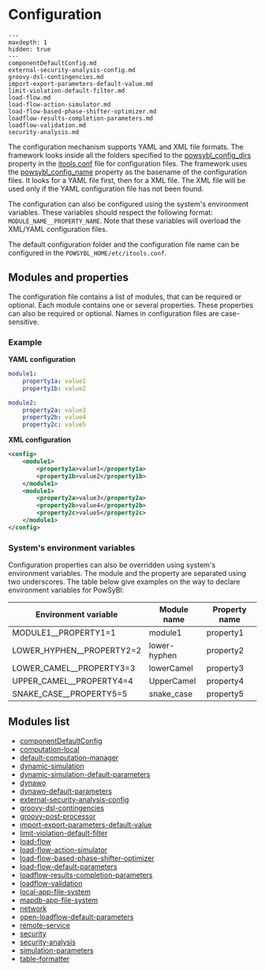 # Configuration

```{toctree}
---
maxdepth: 1
hidden: true
---
componentDefaultConfig.md
external-security-analysis-config.md
groovy-dsl-contingencies.md
import-export-parameters-default-value.md
limit-violation-default-filter.md
load-flow.md
load-flow-action-simulator.md
load-flow-based-phase-shifter-optimizer.md
loadflow-results-completion-parameters.md
loadflow-validation.md
security-analysis.md
```

The configuration mechanism supports YAML and XML file formats. The framework looks inside all the folders specified to the [powsybl_config_dirs](../itools/index.md#configuration) property in the [itools.conf](../itools/index.md#configuration) file for configuration files. The framework uses the [powsybl_config_name](../itools/index.md#configuration) property as the basename of the configuration files. It looks for a YAML file first, then for a XML file. The XML file will be used only if the YAML configuration file has not been found.

The configuration can also be configured using the system's environment variables. These variables should respect the
following format: `MODULE_NAME__PROPERTY_NAME`. Note that these variables will overload the XML/YAML configuration files.

The default configuration folder and the configuration file name can be configured in the `POWSYBL_HOME/etc/itools.conf`.

## Modules and properties
The configuration file contains a list of modules, that can be required or optional. Each module contains one or
several properties. These properties can also be required or optional. Names in configuration files are case-sensitive.

### Example

**YAML configuration**
```yml
module1:
    property1a: value1
    property1b: value2

module2:
    property2a: value3
    property2b: value4
    property2c: value5
```

**XML configuration**
```xml
<config>
    <module1>
        <property1a>value1</property1a>
        <property1b>value2</property1b>
    </module1>
    <module1>
        <property2a>value3</property2a>
        <property2b>value4</property2b>
        <property2c>value5</property2c>
    </module1>
</config>
```

### System's environment variables
Configuration properties can also be overridden using system's environment variables. The module and the property are separated using two underscores. The table below give examples on the way to declare environment variables for PowSyBl:

| Environment variable | Module name | Property name |
| -------------------- | ----------- | ------------- |
| MODULE1__PROPERTY1=1 | module1 | property1 |
| LOWER_HYPHEN__PROPERTY2=2 | lower-hyphen | property2 |
| LOWER_CAMEL__PROPERTY3=3 | lowerCamel | property3 |
| UPPER_CAMEL__PROPERTY4=4 | UpperCamel | property4 |
| SNAKE_CASE__PROPERTY5=5 | snake_case | property5 |

## Modules list
- [componentDefaultConfig](componentDefaultConfig.md)
- [computation-local](computation-local.md)
- [default-computation-manager](default-computation-manager.md)
- [dynamic-simulation](dynamic-simulation.md)
- [dynamic-simulation-default-parameters](dynamic-simulation-default-parameters.md)
- [dynawo](dynawo.md)
- [dynawo-default-parameters](dynawo-default-parameters.md)
- [external-security-analysis-config](external-security-analysis-config.md)
- [groovy-dsl-contingencies](groovy-dsl-contingencies.md)
- [groovy-post-processor](../../grid_features/import_post_processor.md#groovy-post-processor)
- [import-export-parameters-default-value](import-export-parameters-default-value.md)
- [limit-violation-default-filter](limit-violation-default-filter.md)
- [load-flow](load-flow.md)
- [load-flow-action-simulator](load-flow-action-simulator.md)
- [load-flow-based-phase-shifter-optimizer](load-flow-based-phase-shifter-optimizer.md)
- [load-flow-default-parameters](../../simulation/loadflow/loadflow.md#generic-parameters)
- [loadflow-results-completion-parameters](loadflow-results-completion-parameters.md)
- [loadflow-validation](loadflow-validation.md)
- [local-app-file-system](local-app-file-system.md)
- [mapdb-app-file-system](mapdb-app-file-system.md)
- [network](network.md)
- [open-loadflow-default-parameters](../../simulation/loadflow/loadflow.md#specific-parameters)
- [remote-service](remote-service.md)
- [security](security.md)
- [security-analysis](security-analysis.md)
- [simulation-parameters](simulation-parameters.md)
- [table-formatter](table-formatter.md)

